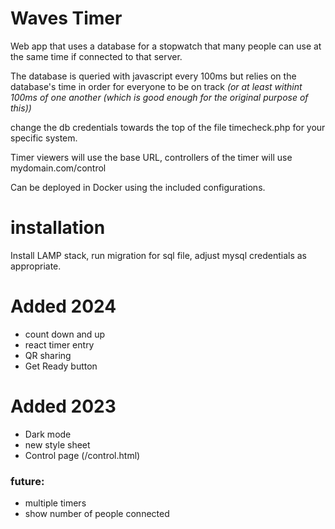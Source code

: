 # Waves Timer
Web app that uses a database for a stopwatch that many people can use at the same time if connected to that server.

The database is queried with javascript every 100ms but relies on the database's time in order for everyone to be on track 
*(or at least withint 100ms of one another (which is good enough for the original purpose of this))*

change the db credentials towards the top of the file timecheck.php for your specific system.

Timer viewers will use the base URL, controllers of the timer will use mydomain.com/control

Can be deployed in Docker using the included configurations.

# installation
Install LAMP stack, run migration for sql file, adjust mysql credentials as appropriate.

# Added 2024
+ count down and up
+ react timer entry
+ QR sharing
+ Get Ready button
  
# Added 2023
+ Dark mode
+ new style sheet
+ Control page (/control.html)

### future:
+ multiple timers
+ show number of people connected



